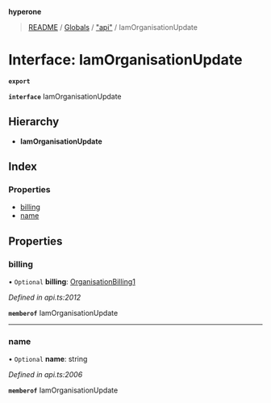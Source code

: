 **hyperone**

> [README](../README.md) / [Globals](../globals.md) / ["api"](../modules/_api_.md) / IamOrganisationUpdate

# Interface: IamOrganisationUpdate

**`export`** 

**`interface`** IamOrganisationUpdate

## Hierarchy

* **IamOrganisationUpdate**

## Index

### Properties

* [billing](_api_.iamorganisationupdate.md#billing)
* [name](_api_.iamorganisationupdate.md#name)

## Properties

### billing

• `Optional` **billing**: [OrganisationBilling1](_api_.organisationbilling1.md)

*Defined in api.ts:2012*

**`memberof`** IamOrganisationUpdate

___

### name

• `Optional` **name**: string

*Defined in api.ts:2006*

**`memberof`** IamOrganisationUpdate
